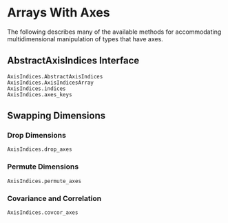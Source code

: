 # Arrays With Axes

The following describes many of the available methods for accommodating multidimensional manipulation of types that have axes.

## AbstractAxisIndices Interface

```@docs
AxisIndices.AbstractAxisIndices
AxisIndices.AxisIndicesArray
AxisIndices.indices
AxisIndices.axes_keys
```

## Swapping Dimensions

### Drop Dimensions

```@docs
AxisIndices.drop_axes
```

### Permute Dimensions

```@docs
AxisIndices.permute_axes
```

### Covariance and Correlation

```@docs
AxisIndices.covcor_axes
```

